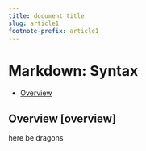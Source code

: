```yaml
---
title: document title
slug: article1
footnote-prefix: article1
---
```


# Markdown: Syntax


*   [Overview](#overview)

## Overview [overview]
here be dragons
